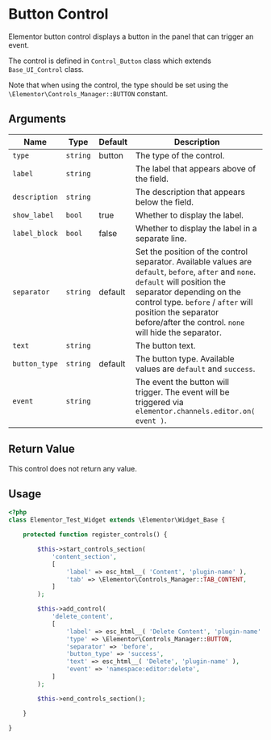 # Button Control

Elementor button control displays a button in the panel that can trigger an event.

The control is defined in `Control_Button` class which extends `Base_UI_Control` class.

Note that when using the control, the type should be set using the `\Elementor\Controls_Manager::BUTTON` constant.

## Arguments

<table>
	<thead>
		<tr>
			<th>Name</th>
			<th>Type</th>
			<th>Default</th>
			<th>Description</th>
		</tr>
	</thead>
	<tbody>
		<tr>
			<td><code>type</code></td>
			<td><code>string</code></td>
			<td>button</td>
			<td>The type of the control.</td>
		</tr>
		<tr>
			<td><code>label</code></td>
			<td><code>string</code></td>
			<td></td>
			<td>The label that appears above of the field.</td>
		</tr>
		<tr>
			<td><code>description</code></td>
			<td><code>string</code></td>
			<td></td>
			<td>The description that appears below the field.</td>
		</tr>
		<tr>
			<td><code>show_label</code></td>
			<td><code>bool</code></td>
			<td>true</td>
			<td>Whether to display the label.</td>
		</tr>
		<tr>
			<td><code>label_block</code></td>
			<td><code>bool</code></td>
			<td>false</td>
			<td>Whether to display the label in a separate line.</td>
		</tr>
		<tr>
			<td><code>separator</code></td>
			<td><code>string</code></td>
			<td>default</td>
			<td>Set the position of the control separator. Available values are <code>default</code>, <code>before</code>, <code>after</code> and <code>none</code>. <code>default</code> will position the separator depending on the control type. <code>before</code> / <code>after</code> will position the separator before/after the control. <code>none</code> will hide the separator.</td>
		</tr>
		<tr>
			<td><code>text</code></td>
			<td><code>string</code></td>
			<td></td>
			<td>The button text.</td>
		</tr>
		<tr>
			<td><code>button_type</code></td>
			<td><code>string</code></td>
			<td>default</td>
			<td>The button type. Available values are <code>default</code> and <code>success</code>.</td>
		</tr>
		<tr>
			<td><code>event</code></td>
			<td><code>string</code></td>
			<td></td>
			<td>The event the button will trigger. The event will be triggered via <code>elementor.channels.editor.on( event )</code>.</td>
		</tr>
	</tbody>
</table>

## Return Value

This control does not return any value.

## Usage

```php {14-24}
<?php
class Elementor_Test_Widget extends \Elementor\Widget_Base {

	protected function register_controls() {

		$this->start_controls_section(
			'content_section',
			[
				'label' => esc_html__( 'Content', 'plugin-name' ),
				'tab' => \Elementor\Controls_Manager::TAB_CONTENT,
			]
		);

		$this->add_control(
			'delete_content',
			[
				'label' => esc_html__( 'Delete Content', 'plugin-name' ),
				'type' => \Elementor\Controls_Manager::BUTTON,
				'separator' => 'before',
				'button_type' => 'success',
				'text' => esc_html__( 'Delete', 'plugin-name' ),
				'event' => 'namespace:editor:delete',
			]
		);

		$this->end_controls_section();

	}

}
```
